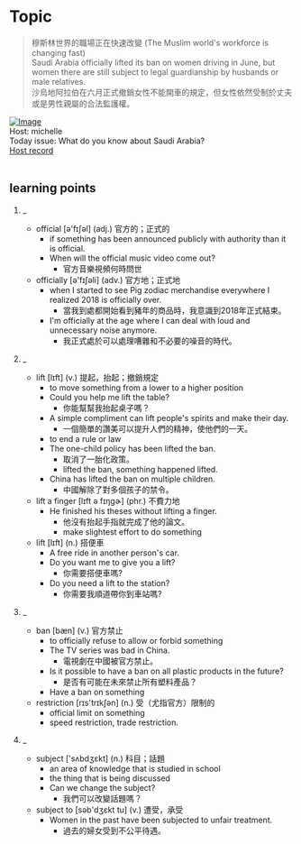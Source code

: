 # Topic

> 穆斯林世界的職場正在快速改變 (The Muslim world's workforce is changing fast) <br>
> Saudi Arabia officially lifted its ban on women driving in June, but women there are still subject to legal guardianship by husbands or male relatives. <br>
> 沙烏地阿拉伯在六月正式撤銷女性不能開車的規定，但女性依然受制於丈夫或是男性親屬的合法監護權。 <br>

[![Image](https://cdn.voicetube.com/assets/thumbnails/Y_-26W-m2fw.jpg)](https://www.youtube.com/embed/Y_-26W-m2fw?rel=0&showinfo=0&cc_load_policy=0&controls=1&autoplay=1&iv_load_policy=3&playsinline=1&wmode=transparent&start=199&end=209&enablejsapi=1&origin=https://tw.voicetube.com&widgetid=1)<br>
Host: michelle
<br>Today issue: What do you know about Saudi Arabia?
<br>
[Host record](https://cdn.voicetube.com/tmp/everyday_records/Michellesu/2704.mp3)
<br><br>
## learning points
1. _
	* official  [ə'fɪʃəl] (adj.) 官方的；正式的
		- if something has been announced publicly with authority than it is official.
		- When will the official music video come out?
			+ 官方音樂視頻何時問世
	* officially  [ə'fɪʃəli] (adv.) 官方地；正式地
		- when I started to see Pig zodiac merchandise everywhere I realized 2018 is officially over.
			+ 當我到處都開始看到豬年的商品時，我意識到2018年正式結束。
		- I'm officially at the age where I can deal with loud and unnecessary noise anymore.
			+ 我正式處於可以處理嘈雜和不必要的噪音的時代。

2. _
	* lift  [lɪft] (v.) 提起，抬起；撤銷規定
		- to move something from a lower to a higher position
		- Could you help me lift the table?
			+ 你能幫幫我抬起桌子嗎？
		- A simple compliment can lift people's spirits and make their day.
			+ 一個簡單的讚美可以提升人們的精神，使他們的一天。
		- to end a rule or law
		- The one-child policy has been lifted the ban.
			+ 取消了一胎化政策。
			+ lifted the ban, something happened lifted.
		- China has lifted the ban on multiple children.
			+ 中國解除了對多個孩子的禁令。
	* lift a finger [lɪft ə fɪŋgɚ] (phr.) 不費力地
		- He finished his theses without lifting a finger.
			+ 他沒有抬起手指就完成了他的論文。
			+ make slightest effort to do something
	* lift  [lɪft] (n.) 搭便車
		- A free ride in another person's car.
		- Do you want me to give you a lift?
			+ 你需要搭便車嗎?
		- Do you need a lift to the station?
			+ 你需要我順道帶你到車站嗎?

3. _
	* ban  [bæn] (v.) 官方禁止
		- to officially refuse to allow or forbid something
		- The TV series was bad in China.
			+ 電視劇在中國被官方禁止。
		- Is it possible to have a ban on all plastic products in the future?
			+ 是否有可能在未來禁止所有塑料產品？
		- Have a ban on something
	* restriction  [rɪs'trɪkʃən] (n.) 受（尤指官方）限制的
		- official limit on something
		- speed restriction, trade restriction.

4. _
	* subject ['sʌbdʒɛkt] (n.) 科目；話題
		- an area of knowledge that is studied in school
		- the thing that is being discussed
		- Can we change the subject?
			+ 我們可以改變話題嗎？
	* subject to [səb'dʒɛkt tu] (v.) 遭受，承受
		- Women in the past have been subjected to unfair treatment.
			+ 過去的婦女受到不公平待遇。

